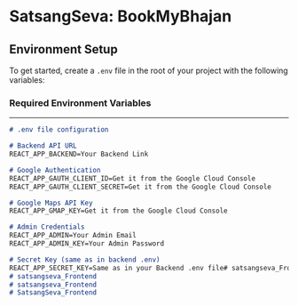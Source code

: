 # SatsangSeva: BookMyBhajan

## Environment Setup

To get started, create a `.env` file in the root of your project with the following variables:

### Required Environment Variables
---------------------------------

```markdown
# .env file configuration

# Backend API URL
REACT_APP_BACKEND=Your Backend Link

# Google Authentication
REACT_APP_GAUTH_CLIENT_ID=Get it from the Google Cloud Console
REACT_APP_GAUTH_CLIENT_SECRET=Get it from the Google Cloud Console

# Google Maps API Key
REACT_APP_GMAP_KEY=Get it from the Google Cloud Console

# Admin Credentials
REACT_APP_ADMIN=Your Admin Email
REACT_APP_ADMIN_KEY=Your Admin Password

# Secret Key (same as in backend .env)
REACT_APP_SECRET_KEY=Same as in your Backend .env file# satsangseva_Frontend
# satsangseva_Frontend
# satsangseva_Frontend
# SatsangSeva_Frontend
